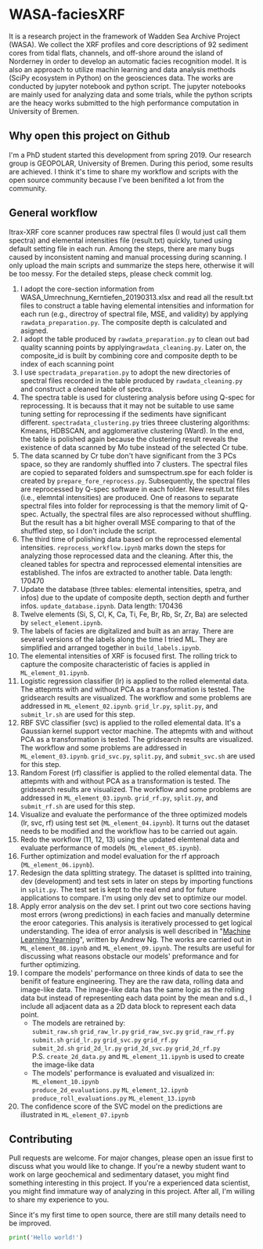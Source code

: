 # WASA-faciesXRF
It is a research project in the framework of Wadden Sea Archive Project (WASA). We collect the XRF profiles and core descriptions of 92 sediment cores from tidal flats, channels, and off-shore around the island of Norderney in order to develop an automatic facies recognition model. It is also an approach to utilize machin learning and data analysis methods (SciPy ecosystem in Python) on the geosciences data. The works are conducted by jupyter notebook and python script. The jupyter notebooks are mainly used for analyzing data and some trials, while the python scripts are the heacy works submitted to the high performance computation in University of Bremen. 

## Why open this project on Github
I'm a PhD student started this development from spring 2019. Our research group is GEOPOLAR, University of Bremen. During this period, some results are achieved. I think it's time to share my workflow and scripts with the open source community because I've been benifited a lot from the community. 

## General workflow
Itrax-XRF core scanner produces raw spectral files (I would just call them spectra) and elemental intensities file (result.txt) quickly, tuned using default setting file in each run. Among the steps, there are many bugs caused by inconsistent naming and manual processing during scanning. I only upload the main scripts and summarize the steps here, otherwise it will be too messy. For the detailed steps, please check commit log.<br> 
1. I adopt the core-section information from WASA_Umrechnung_Kerntiefen_20190313.xlsx and read all the result.txt files to construct a table having elemental intensities and information for each run (e.g., directroy of spectral file, MSE, and validity) by applying `rawdata_preparation.py`. The composite depth is calculated and asigned.
2. I adopt the table produced by `rawdata_preparation.py` to clean out bad quality scanning points by applying`rawdata_cleaning.py`. Later on, the composite_id is built by combining core and composite depth to be index of each scanning point
3. I use `spectradata_preparation.py` to adopt the new directories of spectral files recorded in the table produced by `rawdata_cleaning.py` and construct a cleaned table of spectra.
4. The spectra table is used for clustering analysis before using Q-spec for reprocessing. It is becauss that it may not be suitable to use same tuning setting for reprocessing if the sediments have significant different. `spectradata_clustering.py` tries threee clustering algorithms: Kmeans, HDBSCAN, and agglomerative clustering (Ward). In the end, the table is polished again because the clustering result reveals the existence of data scanned by Mo tube instead of the selected Cr tube. 
5. The data scanned by Cr tube don't have significant from the 3 PCs space, so they are randomly shuffled into 7 clusters. The spectral files are copied to separated folders and sumspectrum.spe for each folder is created by `prepare_fore_reprocess.py`. Subsequently, the spectral files are reprocessed by Q-spec software in each folder. New result.txt files (i.e., elemntal intensities) are produced. One of reasons to separate spectral files into folder for reprocessing is that the memory limit of Q-spec. Actually, the spectral files are also reprocessed without shuffling. But the result has a bit higher overall MSE comparing to that of the shuffled step, so I don't include the script. 
6. The third time of polishing data based on the reprocessed elemental intensities. `reprocess_workflow.ipynb` marks down the steps for analyzing those reprocessed data and the cleaning. After this, the cleaned tables for spectra and reprocessed elemental intensities are established. The infos are extracted to another table. Data length: 170470
7. Update the database (three tables: elemental intensities, spetra, and infos) due to the update of composite depth, section depth and further infos. `update_database.ipynb`. Data length: 170436
8. Twelve elements (Si, S, Cl, K, Ca, Ti, Fe, Br, Rb, Sr, Zr, Ba) are selected by `select_element.ipynb`.
9. The labels of facies are digitalized and built as an array. There are several versions of the labels along the time I tried ML. They are simplified and arranged together in `build_labels.ipynb`.
10. The elemental intensities of XRF is focused first. The rolling trick to capture the composite characteristic of facies is applied in `ML_element_01.ipynb`.
11. Logistic regression classifier (lr) is applied to the rolled elemental data. The attepmts with and without PCA as a transformation is tested. The gridsearch results are visualized. The workflow and some problems are addressed in `ML_element_02.ipynb`. `grid_lr.py`, `split.py`, and `submit_lr.sh` are used for this step.
1. RBF SVC classifier (svc) is applied to the rolled elemental data. It's a Gaussian kernel support vector machine. The attepmts with and without PCA as a transformation is tested. The gridsearch results are visualized. The workflow and some problems are addressed in `ML_element_03.ipynb`. `grid_svc.py`, `split.py`, and `submit_svc.sh` are used for this step.
1. Random Forest (rf) classifier is applied to the rolled elemental data. The attepmts with and without PCA as a transformation is tested. The gridsearch results are visualized. The workflow and some problems are addressed in `ML_element_03.ipynb`. `grid_rf.py`, `split.py`, and `submit_rf.sh` are used for this step.
1. Visualize and evaluate the performance of the three optimized models (lr, svc, rf) using test set (`ML_element_04.ipynb`). It turns out the dataset needs to be modified and the workflow has to be carried out again.
1. Redo the workflow (11, 12, 13) using the updated elemtenal data and evaluate performance of models (`ML_element_05.ipynb`).
1. Further optimization and model evaluation for the rf approach (`ML_element_06.ipynb`). 
2. Redesign the data splitting strategy. The dataset is splitted into training, dev (development) and test sets in later on steps by importing functions in `split.py`. The test set is kept to the real end and for future applications to compare. I'm using only dev set to optimize our model. 
3. Apply error analysis on the dev set. I print out two core sections having most errors (wrong predictions) in each facies and manually determine the eroor categories. This analysis is iteratively processed to get logical understanding. The idea of error analysis is well described in "[Machine Learning Yearning](https://d2wvfoqc9gyqzf.cloudfront.net/content/uploads/2018/09/Ng-MLY01-13.pdf)", written by Andrew Ng. The works are carried out in `ML_element_08.ipynb` and `ML_element_09.ipynb`. The results are useful for discussing what reasons obstacle our models' preformance and for further optimizing.
4. I compare the models' performance on three kinds of data to see the benifit of feature engineering. They are the raw data, rolling data and image-like data. The image-like data has the same logic as the rolling data but instead of representing each data point by the mean and s.d., I include all adjacent data as a 2D data block to represent each data point. 
    - The models are retrained by:<br> 
    `submit_raw.sh` `grid_raw_lr.py` `grid_raw_svc.py` `grid_raw_rf.py`<br>
    `submit.sh` `grid_lr.py` `grid_svc.py` `grid_rf.py`<br>
    `submit_2d.sh` `grid_2d_lr.py` `grid_2d_svc.py` `grid_2d_rf.py`  
    P.S. `create_2d_data.py` and `ML_element_11.ipynb` is used to create the image-like data<br>
    - The models' performance is evaluated and visualized in:<br>
    `ML_element_10.ipynb`<br>
    `produce_2d_evaluations.py` `ML_element_12.ipynb`<br>
    `produce_roll_evaluations.py` `ML_element_13.ipynb`<br>
5. The confidence score of the SVC model on the predictions are illustrated in `ML_element_07.ipynb`

## Contributing
Pull requests are welcome. For major changes, please open an issue first to discuss what you would like to change. If you're a newby student want to work on large geochemical and sedimentary dataset, you might find something interesting in this project. If you're a experienced data scientist, you might find immature way of analyzing in this project. After all, I'm willing to share my experience to you.

Since it's my first time to open source, there are still many details need to be improved.
```python
print('Hello world!')
```
